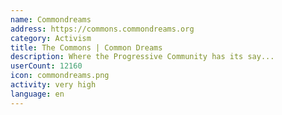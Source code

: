```yaml
---
name: Commondreams
address: https://commons.commondreams.org
category: Activism
title: The Commons | Common Dreams
description: Where the Progressive Community has its say...
userCount: 12160
icon: commondreams.png
activity: very high
language: en
---
```

